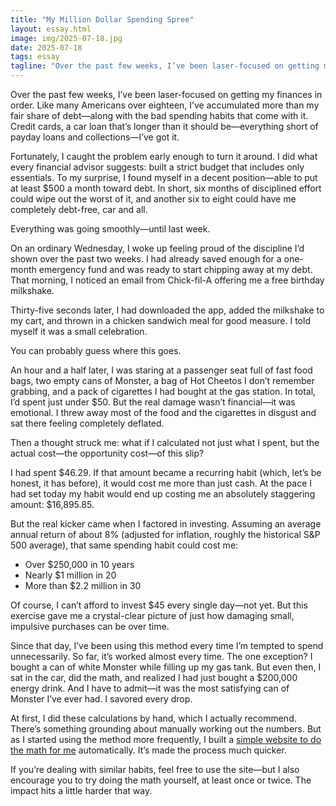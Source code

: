```yaml
---
title: "My Million Dollar Spending Spree"
layout: essay.html
image: img/2025-07-18.jpg
date: 2025-07-18
tags: essay 
tagline: "Over the past few weeks, I’ve been laser-focused on getting my finances in order. Like many Americans over eighteen, I’ve accumulated more than my fair share of debt—along with the bad spending habits that come with it. Credit cards, a car loan that’s longer than it should be—everything short of payday loans and collections—I’ve got it."
---
```


Over the past few weeks, I’ve been laser-focused on getting my finances in order. Like many Americans over eighteen, I’ve accumulated more than my fair share of debt—along with the bad spending habits that come with it. Credit cards, a car loan that’s longer than it should be—everything short of payday loans and collections—I’ve got it.

Fortunately, I caught the problem early enough to turn it around. I did what every financial advisor suggests: built a strict budget that includes only essentials. To my surprise, I found myself in a decent position—able to put at least $500 a month toward debt. In short, six months of disciplined effort could wipe out the worst of it, and another six to eight could have me completely debt-free, car and all.

Everything was going smoothly—until last week.

On an ordinary Wednesday, I woke up feeling proud of the discipline I’d shown over the past two weeks. I had already saved enough for a one-month emergency fund and was ready to start chipping away at my debt. That morning, I noticed an email from Chick-fil-A offering me a free birthday milkshake.

Thirty-five seconds later, I had downloaded the app, added the milkshake to my cart, and thrown in a chicken sandwich meal for good measure. I told myself it was a small celebration.

You can probably guess where this goes.

An hour and a half later, I was staring at a passenger seat full of fast food bags, two empty cans of Monster, a bag of Hot Cheetos I don’t remember grabbing, and a pack of cigarettes I had bought at the gas station. In total, I’d spent just under $50. But the real damage wasn’t financial—it was emotional. I threw away most of the food and the cigarettes in disgust and sat there feeling completely deflated.

Then a thought struck me: what if I calculated not just what I spent, but the actual cost—the opportunity cost—of this slip?

I had spent $46.29. If that amount became a recurring habit (which, let’s be honest, it has before), it would cost me more than just cash. At the pace I had set today my habit would end up costing me an absolutely staggering amount: $16,895.85.

But the real kicker came when I factored in investing. Assuming an average annual return of about 8% (adjusted for inflation, roughly the historical S&P 500 average), that same spending habit could cost me:

* Over $250,000 in 10 years
* Nearly $1 million in 20
* More than $2.2 million in 30

Of course, I can’t afford to invest $45 every single day—not yet. But this exercise gave me a crystal-clear picture of just how damaging small, impulsive purchases can be over time.

Since that day, I’ve been using this method every time I’m tempted to spend unnecessarily. So far, it’s worked almost every time. The one exception? I bought a can of white Monster while filling up my gas tank. But even then, I sat in the car, did the math, and realized I had just bought a $200,000 energy drink. And I have to admit—it was the most satisfying can of Monster I’ve ever had. I savored every drop.

At first, I did these calculations by hand, which I actually recommend. There’s something grounding about manually working out the numbers. But as I started using the method more frequently, I built a [simple website to do the math for me](https://wonder8.app) automatically. It’s made the process much quicker.

If you’re dealing with similar habits, feel free to use the site—but I also encourage you to try doing the math yourself, at least once or twice. The impact hits a little harder that way.
